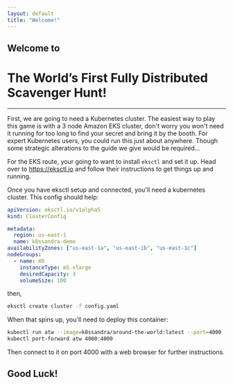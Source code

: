 ```yaml
---
layout: default
title: "Welcome!"
---
```



##  Welcome to
# The World’s First Fully Distributed Scavenger Hunt!

---


First, we are going to need a Kubernetes cluster. The easiest way to play this game is with a 3 node Amazon EKS cluster, don't worry you won't need it running for too long to find your secret and bring it by the booth.  For expert Kubernetes users, you could run this just about anywhere. Though some strategic alterations to the guide we give would be required...


For the EKS route, your going to want to install `eksctl` and set it up.  Head over to <a href="https://eksctl.io">https://eksctl.io</a> and follow their instructions to get things up and running.


Once you have eksctl setup and connected, you'll need a kubernetes cluster.  This config should help:



```yaml
apiVersion: eksctl.io/v1alpha5
kind: ClusterConfig

metadata:
  region: us-east-1
  name: k8ssandra-demo
availabilityZones: ["us-east-1a", "us-east-1b", "us-east-1c"]
nodeGroups:
  - name: m5
    instanceType: m5.xlarge
    desiredCapacity: 3
    volumeSize: 100
```

then,

```bash
eksctl create cluster -f config.yaml
```

When that spins up, you'll need to deploy this container:

```bash
kubectl run atw --image=k8ssandra/around-the-world:latest --port=4000
kubectl port-forward atw 4000:4000
```

Then connect to it on port 4000 with a web browser for further instructions.

## Good Luck!

